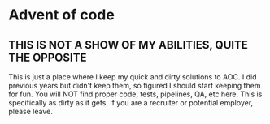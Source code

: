 # Advent of code

## THIS IS NOT A SHOW OF MY ABILITIES, QUITE THE OPPOSITE
This is just a place where I keep my quick and dirty solutions to AOC. I did previous years but didn't keep them, so figured I should start keeping them for fun. You will NOT find proper code, tests, pipelines, QA, etc here. This is specifically as dirty as it gets. If you are a recruiter or potential employer, please leave.
